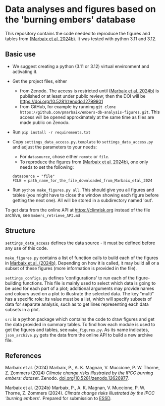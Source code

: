 # Data analyses and figures based on the 'burning embers' database

This repository contains the code needed to reproduce the figures and tables from ([Marbaix et al. 2024b](#2)).
It was tested with python 3.11 and 3.12.

## Basic use

- We suggest creating a python (3.11 or 3.12) virtual environment and activating it.

- Get the project files, either
   - from Zenodo. The access is restricted until ([Marbaix et al. 2024b](#2)) is published or at least
     under public review; then the DOI will be https://doi.org/10.5281/zenodo.12799901
   - from GitHub, for example by running `git clone https://github.com/pmarbaix/embers-db-analysis-figures.git`. 
     This access will be opened approximately at the same time as files are made public on Zenodo.

- Run ```pip install -r requirements.txt```

- Copy `settings_data_access.py.template` to `settings_data_access.py` and adjust the parameters to your needs:

    - For `datasource`, chose either `remote` or `file`. 
    - To reproduce the figures from ([Marbaix et al. 2024b](#2)), one only needs to set the following:
    ```
    datasource = "file"
    FILE = path_name_for_the_file_downloaded_from_Marbaix_etal_2024
    ```

- Run `python make_figures.py all`. This should give you all figures and tables (you might have to close
  the window showing each figure before getting the next one). All will be stored in a subdirectory named 'out'.

To get data from the online API at https://climrisk.org instead of the file archive, see `Embers_retrieve_API.md`

## Structure

`settings_data_access` defines the data source - it must be defined before any use of this code.

`make_figures.py` contains a list of function calls to build each of the figures in [Marbaix et al. (2024b)](#2).
Depending on how it is called, it may build all or a subset of these figures (more information is provided in the file).

`settings_configs.py` defines 'configurations' to run each of the figure-building functions. 
This file is mainly used to select which data is going to be used for each part of a plot;
additional arguments may provide names and colours used on a plot to illustrate the selected data.
The key "multi" has a specific role: its value must be a list, which will specify subsets of data for separate analysis,
such as to get lines representing each data subsets in a plot.

`src` is a python package which contains the code to draw figures and get the data provided in summary tables.
To find how each module is used to get the figures and tables, see `make_figures.py`. As its name indicates,
`json_archive.py` gets the data from the online API to build a new archive file.

## References

<a id="1">Marbaix et al. (2024)</a>
Marbaix, P., A. K. Magnan, V. Muccione, P. W. Thorne, Z. Zommers (2024)
*Climate change risks illustrated by the IPCC burning embers: dataset*.
Zenodo. [doi.org/10.5281/zenodo.12626977](https://doi.org/10.5281/zenodo.12626977).

<a id="2">Marbaix et al. (2024b)</a> 
Marbaix, P., A. K. Magnan, V. Muccione, P. W. Thorne, Z. Zommers (2024).
*Climate change risks illustrated by the IPCC 'burning embers'*.
Prepared for submission to [ESSD](https://www.earth-system-science-data.net).